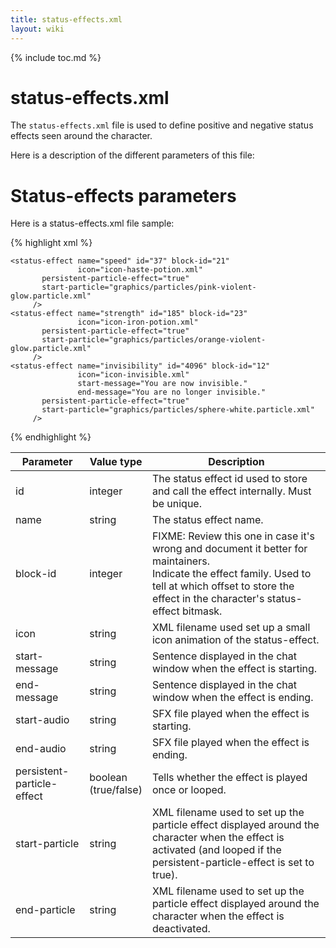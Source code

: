 ```yaml
---
title: status-effects.xml
layout: wiki
---
```

{% include toc.md %}
#  status-effects.xml

The `status-effects.xml` file is used to define positive and negative status effects seen around the character.

Here is a description of the different parameters of this file:

#  Status-effects parameters

Here is a status-effects.xml file sample:

{% highlight xml %}
<?xml version="1.0" encoding="utf-8"?>
<status-effects>
    <status-effect name="item-healing" id="70" block-id="24"
		   persistent-particle-effect="true"
		   start-particle="graphics/particles/circle.particle.xml"
		 />

    <status-effect name="speed" id="37" block-id="21"
                   icon="icon-haste-potion.xml"
		   persistent-particle-effect="true"
		   start-particle="graphics/particles/pink-violent-glow.particle.xml"
		 />
    <status-effect name="strength" id="185" block-id="23"
                   icon="icon-iron-potion.xml"
		   persistent-particle-effect="true"
		   start-particle="graphics/particles/orange-violent-glow.particle.xml"
		 />
    <status-effect name="invisibility" id="4096" block-id="12"
                   icon="icon-invisible.xml"
                   start-message="You are now invisible."
                   end-message="You are no longer invisible."
		   persistent-particle-effect="true"
		   start-particle="graphics/particles/sphere-white.particle.xml"
		 />
</status-effects>
{% endhighlight %}

<table class="table table-bordered table-hover" markdown="1">
    <thead>
        <tr>
            <th>Parameter</th>
            <th>Value type</th>
            <th>Description</th>
        </tr>
    </thead>
    <tbody>
        <tr>
            <td>id</td>
            <td>integer</td>
            <td>The status effect id used to store and call the effect internally. Must be unique.</td>
        </tr>
        <tr>
            <td>name</td>
            <td>string</td>
            <td>The status effect name.</td>
        </tr>
        <tr>
            <td>block-id</td>
            <td>integer</td>
            <td>FIXME: Review this one in case it's wrong and document it better for maintainers. <br /> Indicate the effect family. Used to tell at which offset to store the effect in the character's status-effect bitmask.</td>
        </tr>
        <tr>
            <td>icon</td>
            <td>string</td>
            <td>XML filename used set up a small icon animation of the status-effect.</td>
        </tr>
        <tr>
            <td>start-message</td>
            <td>string</td>
            <td>Sentence displayed in the chat window when the effect is starting.</td>
        </tr>
        <tr>
            <td>end-message</td>
            <td>string</td>
            <td>Sentence displayed in the chat window when the effect is ending.</td>
        </tr>
        <tr>
            <td>start-audio</td>
            <td>string</td>
            <td>SFX file played when the effect is starting.</td>
        </tr>
        <tr>
            <td>end-audio</td>
            <td>string</td>
            <td>SFX file played when the effect is ending.</td>
        </tr>
        <tr>
            <td>persistent-particle-effect</td>
            <td>boolean <br /> (true/false)</td>
            <td>Tells whether the effect is played once or looped.</td>
        </tr>
        <tr>
            <td>start-particle</td>
            <td>string</td>
            <td>XML filename used to set up the particle effect displayed around the character when the effect is activated (and looped if the persistent-particle-effect is set to true).</td>
        </tr>
        <tr>
            <td>end-particle</td>
            <td>string</td>
            <td>XML filename used to set up the particle effect displayed around the character when the effect is deactivated.</td>
        </tr>
    </tbody>
</table>
